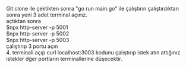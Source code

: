Git clone ile çektikten sonra "go run main.go" ile çalıştırın çalıştırdıktan sonra yeni 3 adet terminal açınız.  
açtıktan sonra   
$npx http-server -p 5001  
$npx http-server -p 5002  
$npx http-server -p 5003  
çalıştırıp 3 portu açın   
4. terminali açıp curl localhost:3003 kodunu çalıştırıp istek atın attığınız istekler dğer portların terminallerine düşecektir.
